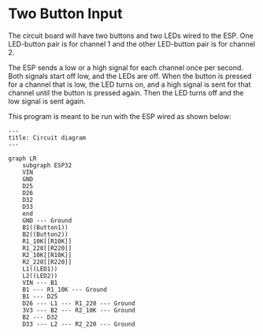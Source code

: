 # Two Button Input

The circuit board will have two buttons and two LEDs wired to the ESP. One LED-button pair is for channel 1 and the other LED-button pair is for channel 2.

The ESP sends a low or a high signal for each channel once per second. Both signals start off low, and the LEDs are off. When the button is pressed for a channel that is low, the LED turns on, and a high signal is sent for that channel until the button is pressed again. Then the LED turns off and the low signal is sent again.

This program is meant to be run with the ESP wired as shown below:

```mermaid
---
title: Circuit diagram
---

graph LR
	subgraph ESP32
	VIN
	GND
	D25
	D26
	D32
	D33
	end
	GND --- Ground
	B1((Button1))
	B2((Button2))
	R1_10K[[R10K]]
	R1_220[[R220]]
	R2_10K[[R10K]]
	R2_220[[R220]]
	L1((LED1))
	L2((LED2))
	VIN --- B1
	B1 --- R1_10K --- Ground
	B1 --- D25
	D26 --- L1 --- R1_220 --- Ground
	3V3 --- B2 --- R2_10K --- Ground
	B2 --- D32
	D33 --- L2 --- R2_220 --- Ground
```
